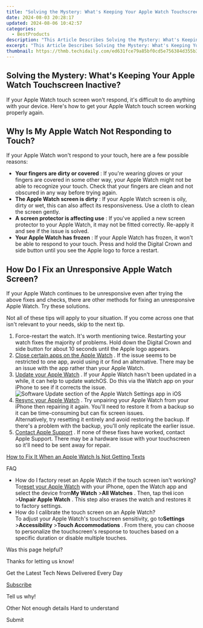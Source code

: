 ```yaml
---
title: "Solving the Mystery: What's Keeping Your Apple Watch Touchscreen Inactive?"
date: 2024-08-03 20:28:17
updated: 2024-08-06 10:42:57
categories:
  - BestProducts
description: "This Article Describes Solving the Mystery: What's Keeping Your Apple Watch Touchscreen Inactive?"
excerpt: "This Article Describes Solving the Mystery: What's Keeping Your Apple Watch Touchscreen Inactive?"
thumbnail: https://thmb.techidaily.com/ed631fce79a85bf0cd5e756384d355b32be9ff521aba55cfa7af4917eeac790c.jpg
---
```


## Solving the Mystery: What's Keeping Your Apple Watch Touchscreen Inactive?
 If your Apple Watch touch screen won't respond, it's difficult to do anything with your device. Here's how to get your Apple Watch touch screen working properly again.

## Why Is My Apple Watch Not Responding to Touch?

 If your Apple Watch won't respond to your touch, here are a few possible reasons:

* **Your fingers are dirty or covered** : If you're wearing gloves or your fingers are covered in some other way, your Apple Watch might not be able to recognize your touch. Check that your fingers are clean and not obscured in any way before trying again.
* **The Apple Watch screen is dirty** : If your Apple Watch screen is oily, dirty or wet, this can also affect its responsiveness. Use a cloth to clean the screen gently.
* **A screen protector is affecting use** : If you've applied a new screen protector to your Apple Watch, it may not be fitted correctly. Re-apply it and see if the issue is solved.
* **Your Apple Watch has frozen** : If your Apple Watch has frozen, it won't be able to respond to your touch. Press and hold the Digital Crown and side button until you see the Apple logo to force a restart.

## How Do I Fix an Unresponsive Apple Watch Screen?

 If your Apple Watch continues to be unresponsive even after trying the above fixes and checks, there are other methods for fixing an unresponsive Apple Watch. Try these solutions.

 Not all of these tips will apply to your situation. If you come across one that isn't relevant to your needs, skip to the next tip.

1. Force-restart the watch. It's worth mentioning twice. Restarting your watch fixes the majority of problems. Hold down the Digital Crown and side button for about 10 seconds until the Apple logo appears.
2. [Close certain apps on the Apple Watch](https://www.lifewire.com/close-apps-on-apple-watch-4174552) . If the issue seems to be restricted to one app, avoid using it or find an alternative. There may be an issue with the app rather than your Apple Watch.
3. [Update your Apple Watch](https://www.lifewire.com/update-apple-watch-system-software-4774269) . If your Apple Watch hasn't been updated in a while, it can help to update watchOS. Do this via the Watch app on your iPhone to see if it corrects the issue.  
![Software Update section of the Apple Watch Settings app in iOS](https://www.lifewire.com/thmb/VEaxE9pZ0rKij1noHOhg9LQrAN8=/1500x0/filters:no_upscale():max_bytes(150000):strip_icc():format(webp)/001_fix-touch-screen-not-working-on-apple-watch-5188667-60d96a16d14147f59c511ebbe0db9414.jpg)
4. [Resync your Apple Watch](https://www.lifewire.com/resync-apple-watch-5186567) . Try unpairing your Apple Watch from your iPhone then repairing it again. You'll need to restore it from a backup so it can be time-consuming but can fix screen issues.  
 Alternatively, try resetting it entirely and avoid restoring the backup. If there's a problem with the backup, you'll only replicate the earlier issue.
5. [Contact Apple Support](https://www.lifewire.com/make-apple-store-appointment-with-app-1999600) . If none of these fixes have worked, contact Apple Support. There may be a hardware issue with your touchscreen so it'll need to be sent away for repair.

[How to Fix It When an Apple Watch Is Not Getting Texts](https://www.lifewire.com/fix-apple-watch-not-getting-texts-5188521)

 FAQ

* How do I factory reset an Apple Watch if the touch screen isn't working?  
 To[reset your Apple Watch](https://www.lifewire.com/how-to-reset-apple-watch-4175952) with your iPhone, open the Watch app and select the device from**My Watch** \>**All Watches** . Then, tap the**i** icon >**Unpair Apple Watch** . This step also erases the watch and restores it to factory settings.
* How do I calibrate the touch screen on an Apple Watch?  
 To adjust your Apple Watch's touchscreen sensitivity, go to**Settings** \>**Accessibility** \>**Touch Accommodations** . From there, you can choose to personalize the touchscreen's response to touches based on a specific duration or disable multiple touches.

Was this page helpful?

Thanks for letting us know!

 Get the Latest Tech News Delivered Every Day

[Subscribe](https://www.lifewire.com/#)

Tell us why!

 Other  Not enough details  Hard to understand

 Submit

<ins class="adsbygoogle"
     style="display:block"
     data-ad-format="autorelaxed"
     data-ad-client="ca-pub-7571918770474297"
     data-ad-slot="1223367746"></ins>



<ins class="adsbygoogle"
     style="display:block"
     data-ad-client="ca-pub-7571918770474297"
     data-ad-slot="8358498916"
     data-ad-format="auto"
     data-full-width-responsive="true"></ins>
